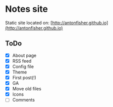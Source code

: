 # Notes site

Static site located on: [http://antonfisher.github.io](http://antonfisher.github.io)

## ToDo
- [x] About page
- [x] RSS feed
- [x] Config file
- [x] Theme
- [x] First post(!)
- [x] GA
- [x] Move old files
- [x] Icons
- [ ] Comments
